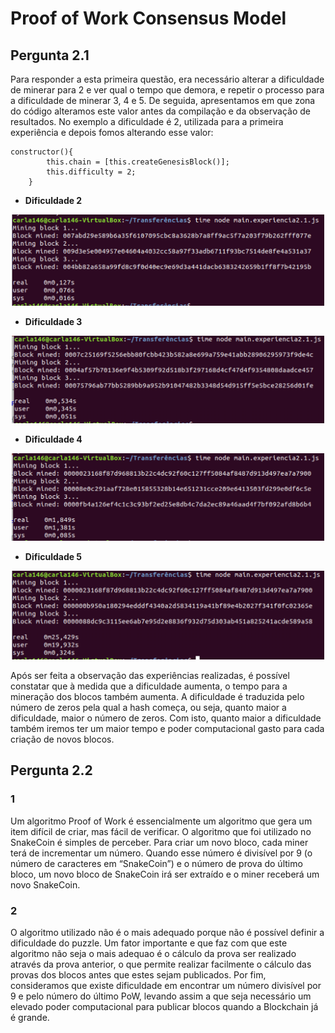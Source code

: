 # Proof of Work Consensus Model

## Pergunta 2.1

Para responder a esta primeira questão, era necessário alterar a dificuldade de minerar para 2 e ver qual o tempo que demora, 
e repetir o processo para a dificuldade de minerar 3, 4 e 5. De seguida, apresentamos em que zona do código alteramos este 
valor antes da compilação e da observação de resultados. No exemplo a dificuldade é 2, utilizada para a primeira experiência e 
depois fomos alterando esse valor:

```
constructor(){
        this.chain = [this.createGenesisBlock()];
        this.difficulty = 2;
    }
```

- **Dificuldade 2**

<p align="center">
    <img src="P21_2.png" width="500">
</p>

- **Dificuldade 3**

<p align="center">
    <img src="P21_3.png" width="500">
</p>

- **Dificuldade 4**

<p align="center">
    <img src="P21_4.png" width="500">
</p>

- **Dificuldade 5**

<p align="center">
    <img src="P21_5.png" width="500">
</p>


Após ser feita a observação das experiências realizadas, é possível constatar que à medida que a dificuldade aumenta, o tempo 
para a mineração dos blocos também aumenta. A dificuldade é traduzida pelo número de zeros pela qual a hash começa, ou seja, 
quanto maior a dificuldade, maior o número de zeros. Com isto, quanto maior a dificuldade também iremos ter um maior tempo e 
poder computacional gasto para cada criação de novos blocos.

## Pergunta 2.2

### 1

Um algoritmo Proof of Work é essencialmente um algoritmo que gera um item difícil de criar, mas fácil de verificar. O algoritmo que foi utilizado no SnakeCoin é simples de perceber. Para criar um novo bloco, cada miner terá de incrementar um número. Quando esse número é divisível por 9 (o número de caracteres em “SnakeCoin”) e o número de prova do último bloco, um novo bloco de SnakeCoin irá ser extraído e o miner receberá um novo SnakeCoin.

### 2

O algoritmo utilizado não é o mais adequado porque não é possível definir a dificuldade do puzzle. Um fator importante e que 
faz com que este algoritmo não seja o mais adequao é o cálculo da prova ser realizado através da prova anterior, o que permite 
realizar facilmente o cálculo das provas dos blocos antes que estes sejam publicados. Por fim, consideramos que existe 
dificuldade em encontrar um número divisível por 9 e pelo número do último PoW, levando assim a que seja necessário um elevado 
poder computacional para publicar blocos quando a Blockchain já é grande.

